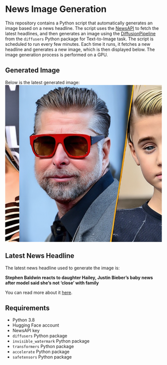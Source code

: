 # News Image Generation
This repository contains a Python script that automatically generates an image based on a news headline. The script uses the [NewsAPI](https://newsapi.org/) to fetch the latest headlines, and then generates an image using the [DiffusionPipeline](https://github.com/huggingface/diffusers) from the `diffusers` Python package for Text-to-Image task.
The script is scheduled to run every few minutes. Each time it runs, it fetches a new headline and generates a new image, which is then displayed below. The image generation process is performed on a GPU.

## Generated Image
Below is the latest generated image:
![Generated Image](image.png)

## Latest News Headline
The latest news headline used to generate the image is:

**Stephen Baldwin reacts to daughter Hailey, Justin Bieber’s baby news after model said she’s not ‘close’ with family**

You can read more about it [here](https://news.google.com/rss/articles/CBMiowFBVV95cUxNZ2h4NGdEaHR1NHcwZDJ4dEFlanA0RC1Na0xReFhhdm9oYjh6cnA5bDVQdWpmOVZJV1VaTEpXbHhqbFVLclVDM3RjaUl1aTQ3UFVFVE9YSS1YSlZ3ZUlxbUdMNjFrRnMwSzJ2N0JfNHhxeU15Rk40UG5RRXlmaXhtSFhLSHZsQWgySEJMY3pGLU5qZHhvRE51a1FfcHRFU1F3Tm8w?oc=5).

## Requirements
- Python 3.8
- Hugging Face account
- NewsAPI key
- `diffusers` Python package
- `invisible_watermark` Python package
- `transformers` Python package
- `accelerate` Python package
- `safetensors` Python package

